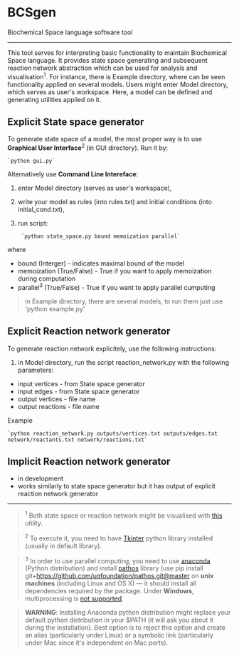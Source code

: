 # BCSgen
Biochemical Space language software tool

---

This tool serves for interpreting basic functionality to maintain Biochemical Space language. It provides state space generating and subsequent reaction network abstraction which can be used for analysis and visualisation<sup>1</sup>. For instance, there is Example directory, where can be seen functionality applied on several models. Users might enter Model directory, which serves as user's workspace. Here, a model can be defined and generating utilities applied on it. 

## Explicit State space generator

To generate state space of a model, the most proper way is to use __Graphical User Interface__<sup>2</sup> (in GUI directory). Run it by:

    `python gui.py`

Alternatively use __Command Line Intereface__:

1. enter Model directory (serves as user's workspace),
2. write your model as rules (into rules.txt) and initial conditions (into initial_cond.txt),
3. run script:

        `python state_space.py bound memoization parallel`

 where 
 * bound (Interger) - indicates maximal bound of the model
 * memoization (True/False) - True if you want to apply memoization during computation
 * parallel<sup>3</sup> (True/False) - True if you want to apply parallel cumputing

> in Example directory, there are several models, to run them just use 'python example.py'

## Explicit Reaction network generator

To generate reaction network explicitely, use the following instructions:

1. in Model directory, run the script reaction_network.py with the following parameters:
* input vertices - from State space generator
* input edges - from State space generator
* output vertices - file name
* output reactions - file name
  
Example

    `python reaction_network.py outputs/vertices.txt outputs/edges.txt network/reactants.txt network/reactions.txt`

## Implicit Reaction network generator

- in development
- works similarly to state space generator but it has output of explicit reaction network generator

---
> <sup>1</sup> Both state space or reaction network might be visualised with [this](https://github.com/mathooo/NetworkVISUAL) utility.

> <sup>2</sup> To execute it, you need to have [Tkinter](https://wiki.python.org/moin/TkInter) python library installed (usually in default library).

> <sup>3</sup> In order to use parallel computing, you need to use [anaconda](http://conda.pydata.org/docs/install/quick.html) (Python distribution) and install [pathos](https://github.com/uqfoundation/pathos) library (use pip install git+https://github.com/uqfoundation/pathos.git@master on __unix machines__ (including Linux and OS X) — it should install all dependencies required by the package. Under __Windows__, multiprocessing is [not supported](http://i.imgur.com/s3OimLn.png).

> **WARNING**: Installing Anaconda python distribution might replace your default python distribution in your $PATH (it will ask you about it during the installation). Best option is to reject this option and create an alias (particularly under Linux) or a symbolic link (particularly under Mac since it's independent on Mac ports).

